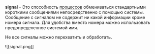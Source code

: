 **signal** - Это способность [процессов](Процесс.md) обмениваться стандартными короткими сообщениями непосредственно с помощью системы. Сообщение с сигналом не содержит ни какой информации кроме номера сигнала. Для удобства вместо номера можно использовать предопределенное системой имя.

Не все сигналы можно перехватить и обработать.


![[signal.png]]